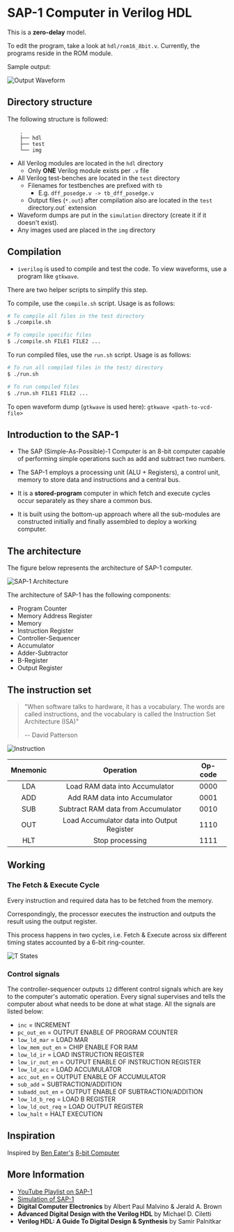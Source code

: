 # SAP-1 Computer in Verilog HDL

This is a **zero-delay** model.

To edit the program, take a look at `hdl/rom16_8bit.v`. Currently, the programs reside in the ROM module.

Sample output: 

![Output Waveform](./img/waveform_output.png)

## Directory structure

The following structure is followed:

```
    .
    ├── hdl
    ├── test
    └── img
```

- All Verilog modules are located in the `hdl` directory
    -   Only **ONE** Verilog module exists per `.v` file
-   All Verilog test-benches are located in the `test` directory
    -   Filenames for testbenches are prefixed with `tb`
        -   E.g. `dff_posedge.v -> tb_dff_posedge.v`
    -   Output files (`*.out`) after compilation also are located in the `test` directory.out` extension
-   Waveform dumps are put in the `simulation` directory (create it if it
    doesn't exist).
- Any images used are placed in the `img` directory

## Compilation

* `iverilog` is used to compile and test the code. To view waveforms, use a program like `gtkwave`.

There are two helper scripts to simplify this step.

To compile, use the `compile.sh` script. Usage is as follows:

```sh
# To compile all files in the test directory
$ ./compile.sh

# To compile specific files
$ ./compile.sh FILE1 FILE2 ...
```

To run compiled files, use the `run.sh` script.
Usage is as follows:

```sh
# To run all compiled files in the test/ directory
$ ./run.sh

# To run compiled files
$ ./run.sh FILE1 FILE2 ...
```
To open waveform dump (`gtkwave` is used here): `gtkwave <path-to-vcd-file>`

## Introduction to the SAP-1

- The SAP (Simple-As-Possible)-1 Computer is an 8-bit computer capable of
  performing simple operations such as add and subtract two numbers.

- The SAP-1 employs a processing unit (ALU + Registers), a control unit, memory
  to store data and instructions and a central bus.

- It is a **stored-program** computer in which fetch and execute cycles occur
  separately as they share a common bus.

- It is built using the bottom-up approach where all the sub-modules are
  constructed initially and finally assembled to deploy a working computer.

## The architecture

The figure below represents the architecture of SAP-1 computer.

![SAP-1 Architecture](./img/sap_arch.png)

The architecture of SAP-1 has the following components:
* Program Counter
* Memory Address Register
* Memory
* Instruction Register
* Controller-Sequencer
* Accumulator
* Adder-Subtractor
* B-Register
* Output Register

## The instruction set

> "When software talks to hardware, it has a vocabulary. The words are called
> instructions, and the vocabulary is called the Instruction Set Architecture
> (ISA)"
>
> -- David Patterson

![Instruction](./img/instr_breakdown.png)

| Mnemonic | Operation | Op-code |
|:---:|:---:|:---:
|LDA|Load RAM data into Accumulator|0000|
|ADD|Add RAM data into Accumulator|0001|
|SUB|Subtract RAM data from Accumulator|0010|
|OUT|Load Accumulator data into Output Register|1110|
|HLT|Stop processing|1111|

## Working

### The Fetch & Execute Cycle

Every instruction and required data has to be fetched from the memory.

Correspondingly, the processor executes the instruction and outputs the result using the output register.

This process happens in two cycles, i.e. Fetch & Execute across six different timing states accounted by a 6-bit ring-counter.

![T States](./img/t_states.PNG)

### Control signals

The controller-sequencer outputs `12` different control signals which are key to the computer's automatic operation.
Every signal supervises and tells the computer about what needs to be done at what stage.
All the signals are listed below:

+ `inc` = INCREMENT
+ `pc_out_en` = OUTPUT ENABLE OF PROGRAM COUNTER
+ `low_ld_mar` = LOAD MAR
+ `low_mem_out_en` = CHIP ENABLE FOR RAM
+ `low_ld_ir` = LOAD INSTRUCTION REGISTER
+ `low_ir_out_en` = OUTPUT ENABLE OF INSTRUCTION REGISTER
+ `low_ld_acc` = LOAD ACCUMULATOR
+ `acc_out_en` = OUTPUT ENABLE OF ACCUMULATOR
+ `sub_add` = SUBTRACTION/ADDITION
+ `subadd_out_en` = OUTPUT ENABLE OF SUBTRACTION/ADDITION
+ `low_ld_b_reg` = LOAD B REGISTER
+ `low_ld_out_req` = LOAD OUTPUT REGISTER
+ `low_halt` = HALT EXECUTION

## Inspiration

Inspired by [Ben Eater's](https://www.youtube.com/user/eaterbc) [8-bit Computer](https://www.youtube.com/playlist?list=PLowKtXNTBypGqImE405J2565dvjafglHU)

## More Information

+ [YouTube Playlist on SAP-1](https://www.youtube.com/playlist?list=PLbUnUWOWn7M8QmODC1wdVhVPlP_u4FwBc)
+ [Simulation of SAP-1](https://circuitverse.org/users/3903/projects/sap-1-6896132f-12e6-416f-afb9-b986b354eda3)
+ **Digital Computer Electronics** by Albert Paul Malvino & Jerald A. Brown
+ **Advanced Digital Design with the Verilog HDL** by Michael D. Ciletti
+ **Verilog HDL: A Guide To Digital Design & Synthesis** by Samir Palnitkar
